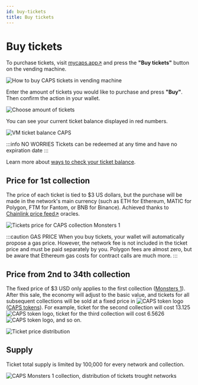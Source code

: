```yaml
---
id: buy-tickets
title: Buy tickets
---
```


# Buy tickets

To purchase tickets, visit [mycaps.app↗](https://mycaps.app) and press the **"Buy tickets"** button on the vending machine.

![How to buy CAPS tickets in vending machine](/img/how-to-buy-tickets-caps.jpg#modal)

Enter the amount of tickets you would like to purchase and press **"Buy"**. Then confirm the action in your wallet.

![Choose amount of tickets](/img/choose-amount-of-tickets.jpg#modal)

You can see your current ticket balance displayed in red numbers. 

![VM ticket balance CAPS](/img/vm-ticket-balance-caps.jpg)

:::info NO WORRIES
Tickets can be redeemed at any time and have no expiration date
:::

Learn more about [ways to check your ticket balance](./02-check-your-tickets-balance.md).

## Price for 1st collection

The price of each ticket is tied to $3 US dollars, but the purchase will be made in the network's main currency (such as ETH for Ethereum, MATIC for Polygon, FTM for Fantom, or BNB for Binance). Achieved thanks to [Chainlink price feed↗](https://docs.chain.link/data-feeds/price-feeds/addresses/) oracles.

![Tickets price for CAPS collection Monsters 1](/img/monsters-1-ticket-price.jpg#presentation)

:::caution GAS PRICE 
When you buy tickets, your wallet will automatically propose a gas price. However, the network fee is not included in the ticket price and must be paid separately by you. Polygon fees are almost zero, but be aware that Ethereum gas costs for contract calls are much more.
:::

## Price from 2nd to 34th collection

The fixed price of $3 USD only applies to the first collection ([Monsters 1](../collections/01-monsters.md)). After this sale, the economy will adjust to the basic value, and tickets for all subsequent collections will be sold at a fixed price in ![CAPS token logo](/img/token-logo.svg#token-logo) ([CAPS tokens](./11-get-token-burn-caps.md)). For example, ticket for the second collection will cost 13.125 ![CAPS token logo](/img/token-logo.svg#token-logo), ticket for the third collection will cost 6.5626 ![CAPS token logo](/img/token-logo.svg#token-logo), and so on.

![Ticket price distribution](/img/ticket-price-distribution.jpg#presentation)

## Supply

Ticket total supply is limited by 100,000 for every network and collection.

![CAPS Monsters 1 collection, distribution of tickets trought networks](/img/caps-tickets-monsters-1-distribution-all-networks.jpg#presentation)